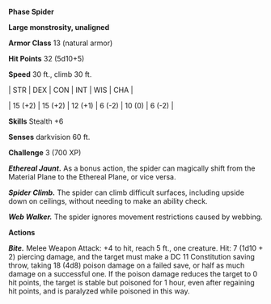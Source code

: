 **Phase Spider**

**Large monstrosity, unaligned**

**Armor Class** 13 (natural armor)

**Hit Points** 32 (5d10+5)

**Speed** 30 ft., climb 30 ft.

|   STR   |   DEX   |   CON   |   INT   |   WIS   |   CHA   |
  
| 15 (+2) | 15 (+2) | 12 (+1) | 6 (-2) | 10 (0) | 6 (-2) |

**Skills** Stealth +6

**Senses** darkvision 60 ft.

**Challenge** 3 (700 XP)

***Ethereal Jaunt.*** As a bonus action, the spider can magically shift from the Material Plane to the Ethereal Plane, or vice versa.

***Spider Climb.*** The spider can climb difficult surfaces, including upside down on ceilings, without needing to make an ability check.

***Web Walker.*** The spider ignores movement restrictions caused by webbing.

**Actions**

***Bite.*** Melee Weapon Attack: +4 to hit, reach 5 ft., one creature. Hit: 7 (1d10 + 2) piercing damage, and the target must make a DC 11 Constitution saving throw, taking 18 (4d8) poison damage on a failed save, or half as much damage on a successful one. If the poison damage reduces the target to 0 hit points, the target is stable but poisoned for 1 hour, even after regaining hit points, and is paralyzed while poisoned in this way.

